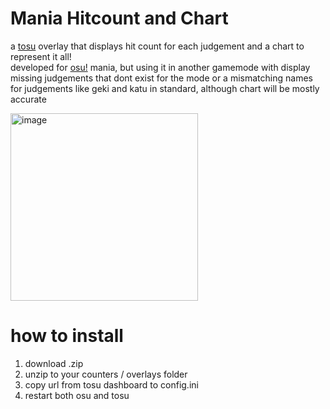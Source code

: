 # Mania Hitcount and Chart
a [tosu](https://github.com/kotrikd/tosu/) overlay that displays hit count for each judgement and a chart to represent it all!   
developed for [osu!](https://osu.ppy.sh) mania, but using it in another gamemode with display missing judgements that dont exist for the mode or a mismatching names for judgements like geki and katu in standard, although chart will be mostly accurate

<img width="300" alt="image" src="https://github.com/breadles5/Mania-Hit-Count-and-Chart/assets/101068519/eb0f85f3-6cce-4b31-b70a-6943fde396e1">

# how to install
1. download .zip
2. unzip to your counters / overlays folder
3. copy url from tosu dashboard to config.ini
4. restart both osu and tosu
